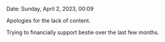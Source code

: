 Date: Sunday, April 2, 2023, 00:09

Apologies for the lack of content.

Trying to financially support bestie over the last few months.
